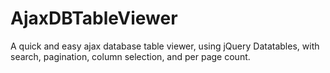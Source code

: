 AjaxDBTableViewer
=================

A quick and easy ajax database table viewer, using jQuery Datatables, with search, pagination, column selection, and per page count.